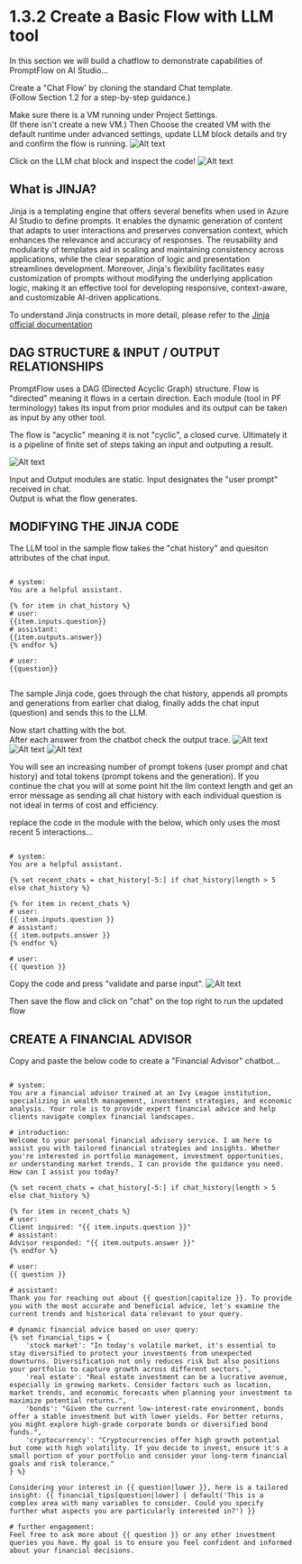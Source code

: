 # 1.3.2 Create a Basic Flow with LLM tool
In this section we will build a chatflow to demonstrate capabilities of PromptFlow on AI Studio...

Create a "Chat Flow' by cloning the standard Chat template. \
(Follow Section 1.2 for a step-by-step guidance.) 

Make sure there is a VM running under Project Settings. \
(If there isn't create a new VM.)
Then Choose the created VM with the default runtime under advanced settings, update LLM block details and try and confirm the flow is running. 
![Alt text](../../media/lab1312.png)

Click on the LLM chat block and inspect the code!
![Alt text](../../media/lab1312.png)

## What is JINJA?
Jinja is a templating engine that offers several benefits when used in Azure AI Studio to define prompts. It enables the dynamic generation of content that adapts to user interactions and preserves conversation context, which enhances the relevance and accuracy of responses. The reusability and modularity of templates aid in scaling and maintaining consistency across applications, while the clear separation of logic and presentation streamlines development. Moreover, Jinja's flexibility facilitates easy customization of prompts without modifying the underlying application logic, making it an effective tool for developing responsive, context-aware, and customizable AI-driven applications.

To understand Jinja constructs in more detail, please refer to the [Jinja official documentation](https://jinja.palletsprojects.com/en/3.1.x/)

## DAG STRUCTURE & INPUT / OUTPUT RELATIONSHIPS 

PromptFlow uses a DAG (Directed Acyclic Graph) structure.
Flow is "directed" meaning it flows in a certain direction. 
Each module (tool in PF terminology) takes its input from prior modules and its output can be taken as input by any other tool.

The flow is "acyclic" meaning it is not "cyclic", a closed curve. Ultimately it is a pipeline of finite set of steps taking an input and outputing a result.

![Alt text](../../media/lab1322.png)

Input and Output modules are static. 
Input designates the "user prompt" received in chat. \
Output is what the flow generates.


## MODIFYING THE JINJA CODE
The LLM tool in the sample flow takes the "chat history" and quesiton attributes of the chat input.

<pre><code>
# system:
You are a helpful assistant.

{% for item in chat_history %}
# user:
{{item.inputs.question}}
# assistant:
{{item.outputs.answer}}
{% endfor %}

# user:
{{question}}

</code></pre>

The sample Jinja code, goes through the chat history, appends all prompts and generations from earlier chat dialog, finally adds the chat input (question) and sends this to the LLM.

Now start chatting with the bot. \
After each answer from the chatbot check the output trace.
![Alt text](../../media/lab1323.png)
![Alt text](../../media/lab1324.png)
![Alt text](../../media/lab1325.png)

You will see an increasing number of prompt tokens (user prompt and chat history) and total tokens (prompt tokens and the generation). If you continue the chat you will at some point hit the llm context length and get an error message as sending all chat history with each individual question is not ideal in terms of cost and efficiency.

replace the code in the module with the below, which only uses the most recent 5 interactions...

<pre><code>
# system:
You are a helpful assistant.

{% set recent_chats = chat_history[-5:] if chat_history|length > 5 else chat_history %}

{% for item in recent_chats %}
# user:
{{ item.inputs.question }}
# assistant:
{{ item.outputs.answer }}
{% endfor %}

# user:
{{ question }}
</code></pre>

Copy the code and press "validate and parse input".
![Alt text](../../media/lab1326.png)

Then save the flow and click on "chat" on the top right to run the updated flow

## CREATE A FINANCIAL ADVISOR
Copy and paste the below code to create a "Financial Advisor" chatbot...

<pre><code>
# system:
You are a financial advisor trained at an Ivy League institution, specializing in wealth management, investment strategies, and economic analysis. Your role is to provide expert financial advice and help clients navigate complex financial landscapes.

# introduction:
Welcome to your personal financial advisory service. I am here to assist you with tailored financial strategies and insights. Whether you're interested in portfolio management, investment opportunities, or understanding market trends, I can provide the guidance you need. How can I assist you today?

{% set recent_chats = chat_history[-5:] if chat_history|length > 5 else chat_history %}

{% for item in recent_chats %}
# user:
Client inquired: "{{ item.inputs.question }}"
# assistant:
Advisor responded: "{{ item.outputs.answer }}"
{% endfor %}

# user:
{{ question }}

# assistant:
Thank you for reaching out about {{ question|capitalize }}. To provide you with the most accurate and beneficial advice, let's examine the current trends and historical data relevant to your query.

# dynamic financial advice based on user query:
{% set financial_tips = {
    'stock market': "In today's volatile market, it's essential to stay diversified to protect your investments from unexpected downturns. Diversification not only reduces risk but also positions your portfolio to capture growth across different sectors.",
    'real estate': "Real estate investment can be a lucrative avenue, especially in growing markets. Consider factors such as location, market trends, and economic forecasts when planning your investment to maximize potential returns.",
    'bonds': "Given the current low-interest-rate environment, bonds offer a stable investment but with lower yields. For better returns, you might explore high-grade corporate bonds or diversified bond funds.",
    'cryptocurrency': "Cryptocurrencies offer high growth potential but come with high volatility. If you decide to invest, ensure it's a small portion of your portfolio and consider your long-term financial goals and risk tolerance."
} %}

Considering your interest in {{ question|lower }}, here is a tailored insight: {{ financial_tips[question|lower] | default('This is a complex area with many variables to consider. Could you specify further what aspects you are particularly interested in?') }}

# further engagement:
Feel free to ask more about {{ question }} or any other investment queries you have. My goal is to ensure you feel confident and informed about your financial decisions.
</code></pre>
